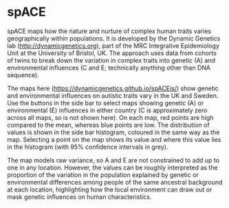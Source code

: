 spACE
=====

spACE maps how the nature and nurture of complex human traits varies geographically within populations. It is developed by the Dynamic Genetics lab (http://dynamicgenetics.org), part of the MRC Integrative Epidemiology Unit at the University of Bristol, UK. The approach uses data from cohorts of twins to break down the variation in complex traits into genetic (A) and environmental influences (C and E; technically anything other than DNA sequence).

The maps here (https://dynamicgenetics.github.io/spACEjs/) show genetic and environmental influences on autistic traits vary in the UK and Sweden. Use the buttons in the side bar to select maps showing genetic (A) or environmental (E) influences in either country (C is approximately zero across all maps, so is not shown here). On each map, red points are high compared to the mean, whereas blue points are low. The distribution of values is shown in the side bar histogram, coloured in the same way as the map. Selecting a point on the map shows its value and where this value lies in the histogram (with 95% confidence intervals in grey).

The map models raw variance, so A and E are not constrained to add up to one in any location. However, the values can be roughly interpreted as the proportion of the variation in the population explained by genetic or environmental differences among people of the same ancestral background at each location, highlighting how the local environment can draw out or mask genetic influences on human characteristics.